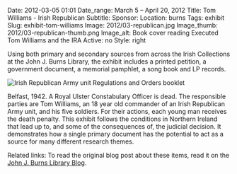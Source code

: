 Date: 2012-03-05 01:01 
Date_range: March 5 – April 20, 2012
Title: Tom Williams - Irish Republican
Subtitle:
Sponsor:
Location: burns
Tags: exhibit
Slug: exhibit-tom-williams
Image: 2012/03-republican.jpg
Image_thumb: 2012/03-republican-thumb.png
Image_alt: Book cover reading Executed Tom Williams and the IRA
Active: no
Style: right

Using both primary and secondary sources from across the Irish Collections at the John J. Burns Library, the exhibit includes a printed petition, a government document, a memorial pamphlet, a song book and LP records.

<img alt="Irish Republican Army unit Regulations and Orders booklet" src="/theme/img/exhibits/burns/2012/03-rupublic-001.jpg" class="float_left" />

Belfast, 1942.  A Royal Ulster Constabulary Officer is dead.  The responsible parties are Tom Williams, an 18 year old commander of an Irish Republican Army unit, and his five soldiers.  For their actions, each young man receives the death penalty.  This exhibit follows the conditions in Northern Ireland that lead up to, and some of the consequences of, the judicial decision.  It demonstrates how a single primary document has the potential to act as a source for many different research themes.

Related links:</strong> To read the original blog post about these items, read it on the <a href="http://johnjburnslibrary.wordpress.com/2011/10/17/catalogers-corner-tom-williams">John J. Burns Library Blog</a>.
